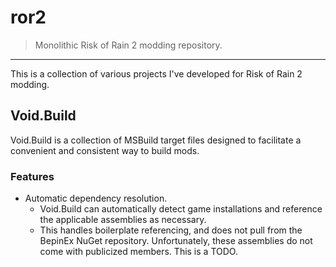 # ror2

> Monolithic Risk of Rain 2 modding repository.

---

This is a collection of various projects I've developed for Risk of Rain 2
modding.

## Void.Build

Void.Build is a collection of MSBuild target files designed to facilitate a
convenient and consistent way to build mods.

### Features

- Automatic dependency resolution.
  - Void.Build can automatically detect game installations and reference the
    applicable assemblies as necessary.
  - This handles boilerplate referencing, and does not pull from the BepinEx
    NuGet repository. Unfortunately, these assemblies do not come with
    publicized members. This is a TODO.
